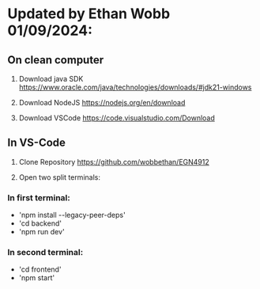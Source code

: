 # Updated by Ethan Wobb 01/09/2024:

## On clean computer

1. Download java SDK
   https://www.oracle.com/java/technologies/downloads/#jdk21-windows

2. Download NodeJS
   https://nodejs.org/en/download

3. Download VSCode
   https://code.visualstudio.com/Download

## In VS-Code

1. Clone Repository
   https://github.com/wobbethan/EGN4912

2. Open two split terminals:

### In first terminal:

- 'npm install --legacy-peer-deps'
- 'cd backend'
- 'npm run dev'

### In second terminal:

- 'cd frontend'
- 'npm start'
